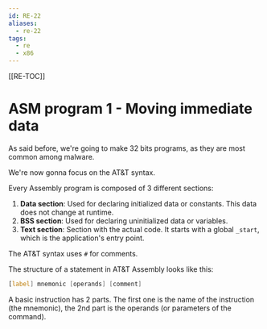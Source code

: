 ```yaml
---
id: RE-22
aliases:
  - re-22
tags:
  - re
  - x86
---
```


[[RE-TOC]]

# ASM program 1 - Moving immediate data

As said before, we're going to make 32 bits programs, as they are most common among malware.

We're now gonna focus on the AT&T syntax.

Every Assembly program is composed of 3 different sections:

1. **Data section**: Used for declaring initialized data or constants. This data does not change at runtime.
2. **BSS section**: Used for declaring uninitialized data or variables.
3. **Text section**: Section with the actual code. It starts with a global `_start`, which is the application's entry point.

The AT&T syntax uses `#` for comments.

The structure of a statement in AT&T Assembly looks like this:

```asm
[label] mnemonic [operands] [comment]
```

A basic instruction has 2 parts. The first one is the name of the instruction (the mnemonic), the 2nd part is the operands (or parameters of the command).
